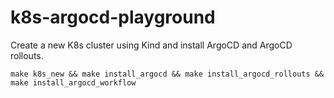 
# k8s-argocd-playground 

Create a new K8s cluster using Kind and install ArgoCD and ArgoCD rollouts.

```
make k8s_new && make install_argocd && make install_argocd_rollouts && make install_argocd_workflow
```


